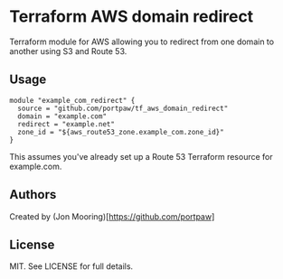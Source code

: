 # Terraform AWS domain redirect

Terraform module for AWS allowing you to redirect from one domain to another using S3 and Route 53.

## Usage

```
module "example_com_redirect" {
  source = "github.com/portpaw/tf_aws_domain_redirect"
  domain = "example.com"
  redirect = "example.net"
  zone_id = "${aws_route53_zone.example_com.zone_id}"
}
```

This assumes you've already set up a Route 53 Terraform resource for example.com.

## Authors

Created by (Jon Mooring)[https://github.com/portpaw]

## License

MIT. See LICENSE for full details.
